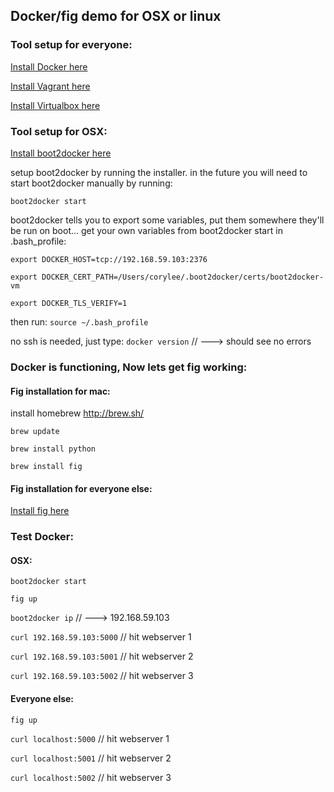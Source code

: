 ## Docker/fig demo for OSX or linux

### Tool setup for everyone:
[Install Docker here](https://docs.docker.com/installation/mac/)

[Install Vagrant here](http://www.vagrantup.com/downloads.html)

[Install Virtualbox here](https://www.virtualbox.org/wiki/Downloads)


### Tool setup for OSX:
[Install boot2docker here](http://boot2docker.io/)

setup boot2docker by running the installer.
in the future you will need to start boot2docker manually by running:

`boot2docker start`

boot2docker tells you to export some variables, put them somewhere they'll be run on boot...
get your own variables from boot2docker start
in .bash_profile:

`export DOCKER_HOST=tcp://192.168.59.103:2376`

`export DOCKER_CERT_PATH=/Users/corylee/.boot2docker/certs/boot2docker-vm`

`export DOCKER_TLS_VERIFY=1`
  
then run:
`source ~/.bash_profile`

no ssh is needed, just type:
`docker version` // ---> should see no errors


### Docker is functioning, Now lets get fig working:
#### Fig installation for mac:
install homebrew
http://brew.sh/

`brew update`

`brew install python`

`brew install fig`


#### Fig installation for everyone else:
[Install fig here](http://www.fig.sh/)


### Test Docker:
#### OSX:
`boot2docker start`

`fig up`

`boot2docker ip` // ---> 192.168.59.103

`curl 192.168.59.103:5000` // hit webserver 1

`curl 192.168.59.103:5001` // hit webserver 2

`curl 192.168.59.103:5002` // hit webserver 3


#### Everyone else:
`fig up`

`curl localhost:5000` // hit webserver 1

`curl localhost:5001` // hit webserver 2

`curl localhost:5002` // hit webserver 3
